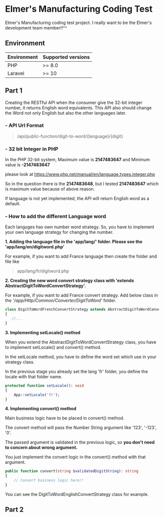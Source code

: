 # Elmer's Manufacturing Coding Test

Elmer's Manufacturing coding test project.
I really want to be the Elmer's development team member!!^^

## Environment
| Environment | Supported versions |
|-------------|--------------------|
| PHP         | >= 8.0             |
| Laravel     | >= 10              |

## Part 1

Creating the RESTful API when the consumer give the 32-bit integer number, it returns English word equivalents.
This API also should change the Word not only English but also the other languages later. 

### - API Url Format 

> /api/public-function/digit-to-word/{language}/{digit}

### - 32 bit Integer in PHP

In the PHP 32-bit system, Maximum value is **2147483647** and Minimum value is **-2147483647**

please look at https://www.php.net/manual/en/language.types.integer.php

So in the question there is the **2147483648**, but I tested **2147483647** which is maximum value because of above reason.

If language is not yet implemented, the API will return English word as a default.

### - How to add the different Language word

Each languges has own number word strategy. 
So, you have to implement your own language strategy for changing the number.

**1. Adding the language file in the 'app/lang/' folder. Please see the 'app/lang/en/digitword.php'** 

For example, if you want to add France language then create the folder and file like

> app/lang/fr/digitword.php

**2. Creating the new word convert strategy class with 'extends AbstractDigitToWordConvertStrategy'.**

For example, if you want to add France convert strategy. Add below class in the *'/app/Http/Common/Converter/DigitToWord'* folder.
```php
class DigitToWordFrenchConvertStrategy extends AbstractDigitToWordConvertStrategy
{
   //...
}
```

**3. Implementing setLocale() method**

When you extend the AbstractDigitToWordConvertStrategy class, you have to implement setLocale() and convert() method.

In the setLocale method, you have to define the word set which use in your strategy class.

In the previous stage you already set the lang 'fr' folder, you define the locale with that folder name.


```php
protected function setLocale(): void
{
    App::setLocale('fr');
}
```

**4. Implementing convert() method**

Main business logic have to be placed in convert() method. 

The convert method will pass the Number String argument like '123', '-123', '0'.

The passed argument is validated in the previous logic, so **you don't need to concern about wrong argument.** 

You just implement the convert logic in the convert() method with that argument.


```php
public function convert(string $validatedDigitString): string
{
    // Convert business logic here!!
}
```


You can see the DigitToWordEnglishConvertStrategy class for example.


## Part 2 

